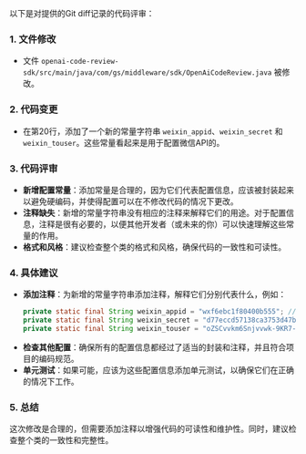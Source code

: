 以下是对提供的Git diff记录的代码评审：

### 1. 文件修改
- 文件 `openai-code-review-sdk/src/main/java/com/gs/middleware/sdk/OpenAiCodeReview.java` 被修改。

### 2. 代码变更
- 在第20行，添加了一个新的常量字符串 `weixin_appid`、`weixin_secret` 和 `weixin_touser`。这些常量看起来是用于配置微信API的。

### 3. 代码评审
- **新增配置常量**：添加常量是合理的，因为它们代表配置信息，应该被封装起来以避免硬编码，并使得配置可以在不修改代码的情况下更改。
- **注释缺失**：新增的常量字符串没有相应的注释来解释它们的用途。对于配置信息，注释是很有必要的，以便其他开发者（或未来的你）可以快速理解这些常量的作用。
- **格式和风格**：建议检查整个类的格式和风格，确保代码的一致性和可读性。

### 4. 具体建议
- **添加注释**：为新增的常量字符串添加注释，解释它们分别代表什么，例如：
  ```java
  private static final String weixin_appid = "wxf6ebc1f80400b555"; // 微信公众账号的AppID
  private static final String weixin_secret = "d77eccd57138ca3753d47b2131372c75"; // 微信公众账号的AppSecret
  private static final String weixin_touser = "oZSCvvkm6Snjvvwk-9KR7-gZQ-ts"; // 微信公众账号接收消息的用户标识
  ```
- **检查其他配置**：确保所有的配置信息都经过了适当的封装和注释，并且符合项目的编码规范。
- **单元测试**：如果可能，应该为这些配置信息添加单元测试，以确保它们在正确的情况下工作。

### 5. 总结
这次修改是合理的，但需要添加注释以增强代码的可读性和维护性。同时，建议检查整个类的一致性和完整性。